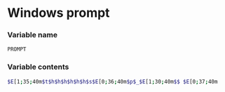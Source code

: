 # Windows prompt

### Variable name 
```
PROMPT
```
### Variable contents
```bash
$E[1;35;40m$t$h$h$h$h$h$h$s$E[0;36;40m$p$_$E[1;30;40m$$ $E[0;37;40m
```
